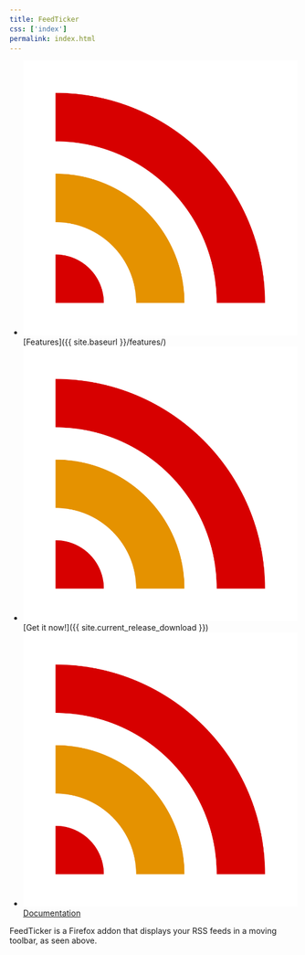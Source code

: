 ```yaml
---
title: FeedTicker
css: ['index']
permalink: index.html
---
```


* ![](images/icon.svg) [Features]({{ site.baseurl }}/features/)
* ![](images/icon.svg) [Get it now!]({{ site.current_release_download }})
* ![](images/icon.svg) [Documentation]()

FeedTicker is a Firefox addon that displays your RSS feeds in a moving toolbar, as seen above.
